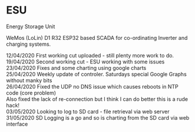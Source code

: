 # ESU
Energy Storage Unit

WeMos (LoLin) D1 R32 ESP32 based SCADA for co-ordinating Inverter and charging systems. 

12/04/2020  First working cut uploaded - still plenty more work to do.<br>
19/04/2020  Second working cut - ESU working with some issues<br>
23/04/2020  Fixes and some charting using google charts<br>
25/04/2020  Weekly update of controler. Saturdays special Google Graphs without manky bits<br>
26/04/2020  Fixed the UDP no DNS issue which causes reboots in NTP code (core problem)<br>
            Also fixed the lack of re-connection but  I think I can do better this is a rude hack!<br>
03/05/2020  Looking to log to SD card - file retrieval via web server<br>
31/05/2020  SD Logging is a go and so is charting from the SD card via web interface            
